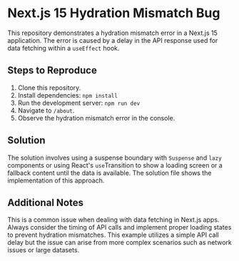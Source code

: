 # Next.js 15 Hydration Mismatch Bug

This repository demonstrates a hydration mismatch error in a Next.js 15 application. The error is caused by a delay in the API response used for data fetching within a `useEffect` hook.

## Steps to Reproduce

1. Clone this repository.
2. Install dependencies: `npm install`
3. Run the development server: `npm run dev`
4. Navigate to `/about`.
5. Observe the hydration mismatch error in the console.

## Solution

The solution involves using a suspense boundary with `Suspense` and `lazy` components or using React's `use`Transition to show a loading screen or a fallback content until the data is available. The solution file shows the implementation of this approach.

## Additional Notes
This is a common issue when dealing with data fetching in Next.js apps. Always consider the timing of API calls and implement proper loading states to prevent hydration mismatches. This example utilizes a simple API call delay but the issue can arise from more complex scenarios such as network issues or large datasets.